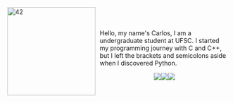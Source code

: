 <div style="display: flex; align-items: center;">
  <img src="https://user-images.githubusercontent.com/99505083/227659160-3ce23a03-d207-429e-ab78-27b3a3e00c37.gif" alt="42" style="float: left; margin-right: 10px;" width="200">
  <div style="display: flex; flex-direction: column;">
    <p>Hello, my name's Carlos, I am a undergraduate student at UFSC. I started my programming journey with C and C++, but I left the brackets and semicolons aside when I discovered Python.</p>
    <div style="display: flex; justify-content: center;">
      <a href="https://www.instagram.com/carlosbeckert/" target="_blank"><img src="https://img.shields.io/badge/-Instagram-%23E4405F?style=for-the-badge&logo=instagram&logoColor=white" target="_blank"></a>
      <a href = "mailto:carloshbeck@gmail.com"><img src="https://img.shields.io/badge/-Gmail-%23333?style=for-the-badge&logo=gmail&logoColor=white" target="_blank"></a>
      <a href="https://www.linkedin.com/in/carlos-henrique-beckert-598208265/" target="_blank"><img src="https://img.shields.io/badge/-LinkedIn-%230077B5?style=for-the-badge&logo=linkedin&logoColor=white" target="_blank"></a>
    </div>
  </div>
</div>

